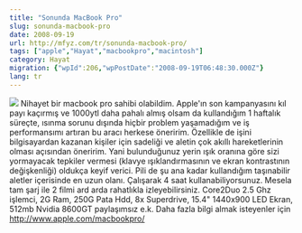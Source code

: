 ```yaml
---
title: "Sonunda MacBook Pro"
slug: sonunda-macbook-pro
date: 2008-09-19
url: http://mfyz.com/tr/sonunda-macbook-pro/
tags: ["apple","Hayat","macbookpro","macintosh"]
category: Hayat
migration: {"wpId":206,"wpPostDate":"2008-09-19T06:48:30.000Z"}
lang: tr
---
```


![](/images/archive/tr/2008/09/macbookpro.jpg) Nihayet bir macbook pro sahibi olabildim. Apple'ın son kampanyasını kıl payı kaçırmış ve 1000ytl daha pahalı almış olsam da kullandığım 1 haftalık süreçte, ısınma sorunu dışında hiçbir problem yaşamadığım ve iş performansımı artıran bu aracı herkese öneririm. Özellikle de işini bilgisayardan kazanan kişiler için sadeliği ve aletin çok akıllı hareketlerinin olması açısından öneririm. Yani bulunduğunuz yerin ışık oranına göre sizi yormayacak tepkiler vermesi (klavye ışıklandırmasının ve ekran kontrastının değişkenliği) oldukça keyif verici. Pili de şu ana kadar kullandığım taşınabilir aletler içerisinde en uzun olanı. Çalışarak 4 saat kullanabiliyorsunuz. Mesela tam şarj ile 2 filmi ard arda rahatlıkla izleyebilirsiniz. Core2Duo 2.5 Ghz işlemci, 2G Ram, 250G Pata Hdd, 8x Superdrive, 15.4" 1440x900 LED Ekran, 512mb Nvidia 8600GT paylaşımsız e.k. Daha fazla bilgi almak isteyenler için http://www.apple.com/macbookpro/